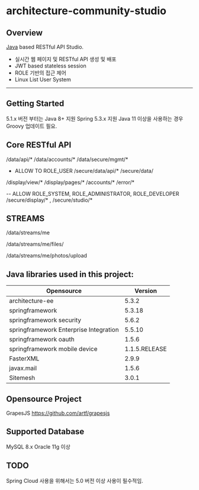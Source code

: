 # architecture-community-studio
## Overview

[Java][java] based RESTful API Studio.

- 실시간 웹 페이지 및 RESTful API 생성 및 배포
- JWT based stateless session 
- ROLE 기반의 접근 제어
- Linux List User System

------
## Getting Started
5.1.x 버전 부터는 Java 8+ 지원
Spring 5.3.x 지원
Java 11 이상을 사용하는 경우 Groovy 업데이트 필요.

## Core RESTful API
/data/api/*
/data/accounts/*
/data/secure/mgmt/*

- ALLOW TO ROLE_USER
/secure/data/api/*
/secure/data/

/display/view/*
/display/pages/*
/accounts/*
/error/*


-- ALLOW ROLE_SYSTEM, ROLE_ADMINISTRATOR, ROLE_DEVELOPER
/secure/display/* , /secure/studio/*


## STREAMS

/data/streams/me

/data/streams/me/files/

/data/streams/me/photos/upload
 


## Java libraries used in this project:
| Opensource | Version |
|------------|---------|
| architecture-ee | 5.3.2 |
| springframework | 5.3.18 |
| springframework security | 5.6.2|
| springframework Enterprise Integration | 5.5.10|
| springframework oauth | 1.5.6 |
| springframework mobile device | 1.1.5.RELEASE |
| FasterXML | 2.9.9 |
| javax.mail | 1.5.6 |
| Sitemesh| 3.0.1 |

## Opensource Project

GrapesJS https://github.com/artf/grapesjs


## Supported Database 
MySQL 8.x
Oracle 11g 이상 

## TODO
Spring Cloud 사용을 위해서는 5.0 버전 이상 사용이 필수적임.

[java]: https://en.wikipedia.org/wiki/Java_(programming_language)
